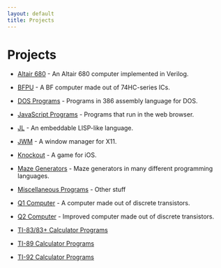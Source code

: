 ```yaml
---
layout: default
title: Projects
---
```


# Projects

  - [Altair 680](altair680) - An Altair 680 computer implemented in Verilog.

  - [BFPU](bfpu) - A BF computer made out of 74HC-series ICs.

  - [DOS Programs](dos) - Programs in 386 assembly language for DOS.

  - [JavaScript Programs](javascript) - Programs that run in the web browser.

  - [JL](jl) - An embeddable LISP-like language.

  - [JWM](jwm) - A window manager for X11.

  - [Knockout](knockout) - A game for iOS.

  - [Maze Generators](maze) - Maze generators in many different programming languages.

  - [Miscellaneous Programs](misc) - Other stuff

  - [Q1 Computer](q1) - A computer made out of discrete transistors.

  - [Q2 Computer](q2) - Improved computer made out of discrete transistors.

  - [TI-83/83+ Calculator Programs](ti83)

  - [TI-89 Calculator Programs](ti89)

  - [TI-92 Calculator Programs](ti92)

